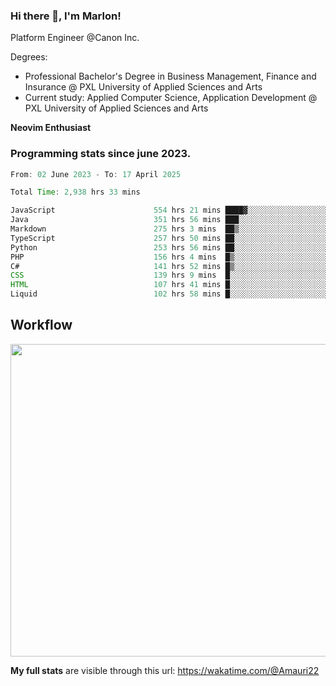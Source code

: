 
### Hi there 👋, I'm Marlon!

Platform Engineer @Canon Inc.

Degrees: 
- Professional Bachelor's Degree in Business Management, Finance and Insurance @ PXL University of Applied Sciences and Arts
- Current study: Applied Computer Science, Application Development @ PXL University of Applied Sciences and Arts

**Neovim Enthusiast**

### Programming stats since june 2023.
<!--START_SECTION:waka-->

```java
From: 02 June 2023 - To: 17 April 2025

Total Time: 2,938 hrs 33 mins

JavaScript                      554 hrs 21 mins ████▓░░░░░░░░░░░░░░░░░░░░   18.44 %
Java                            351 hrs 56 mins ███░░░░░░░░░░░░░░░░░░░░░░   11.71 %
Markdown                        275 hrs 3 mins  ██▒░░░░░░░░░░░░░░░░░░░░░░   09.15 %
TypeScript                      257 hrs 50 mins ██░░░░░░░░░░░░░░░░░░░░░░░   08.58 %
Python                          253 hrs 56 mins ██░░░░░░░░░░░░░░░░░░░░░░░   08.45 %
PHP                             156 hrs 4 mins  █▒░░░░░░░░░░░░░░░░░░░░░░░   05.19 %
C#                              141 hrs 52 mins █▒░░░░░░░░░░░░░░░░░░░░░░░   04.72 %
CSS                             139 hrs 9 mins  █░░░░░░░░░░░░░░░░░░░░░░░░   04.63 %
HTML                            107 hrs 41 mins █░░░░░░░░░░░░░░░░░░░░░░░░   03.58 %
Liquid                          102 hrs 58 mins █░░░░░░░░░░░░░░░░░░░░░░░░   03.43 %
```

<!--END_SECTION:waka-->

## Workflow
<a href="https://wakatime.com"><img width="750" height="500" src="https://wakatime.com/share/@Amauri22/c9755ad7-b574-44e4-a9ee-ddb3582724ea.png" /></a>

**My full stats** are visible through this url: https://wakatime.com/@Amauri22
